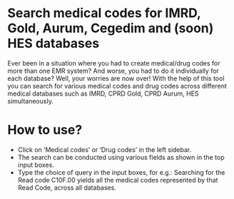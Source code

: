 # Search medical codes for IMRD, Gold, Aurum, Cegedim and (soon) HES databases

Ever been in a situation where you had to create medical/drug codes for more than one EMR system? And worse, you had to do it individually for each database? Well, your worries are now over! With the help of this tool you can search for various medical codes and drug codes across different medical databases such as IMRD, CPRD Gold, CPRD Aurum, HES simultaneously.

# How to use?

- Click on ‘Medical codes’ or ‘Drug codes’ in the left sidebar.
- The search can be conducted using various fields as shown in the top input boxes.
- Type the choice of query in the input boxes, for e.g.: Searching for the Read code C10F.00 yields all the medical codes represented by that Read Code, across all databases. 
